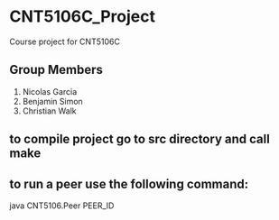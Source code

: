 # CNT5106C_Project
Course project for CNT5106C

## Group Members
1. Nicolas Garcia
2. Benjamin Simon
3. Christian Walk

## to compile project go to src directory and call make
## to run a peer use the following command:
java CNT5106.Peer PEER_ID